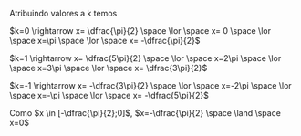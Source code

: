 Atribuindo valores a k temos

$k=0 \rightarrow x= \dfrac{\pi}{2} \space \lor \space x= 0 \space \lor \space x=\pi \space \lor \space x= -\dfrac{\pi}{2}$

$k=1 \rightarrow x= \dfrac{5\pi}{2} \space \lor \space x=2\pi \space \lor \space x=3\pi \space \lor \space x= \dfrac{3\pi}{2}$

$k=-1 \rightarrow x= -\dfrac{3\pi}{2} \space \lor \space x=-2\pi \space \lor \space x=-\pi \space \lor \space x= -\dfrac{5\pi}{2}$

Como $x \in [-\dfrac{\pi}{2};0]$, $x=-\dfrac{\pi}{2} \space \land \space x=0$